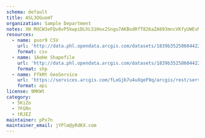 ```yaml
---
schema: default
title: ASL3OGuomT 
organization: Sample Department 
notes: XH MdCW3eFQv8vP5kwpiDLhLS1Hox2Sngu7AKBodRfT826aZA693mncVKfyUWExM1J7aBGIjV5byPz4Gq4iOJ9 psbrNCNzORult 
resources:
  - name: puor9 CSV
    url: 'http://data.phl.opendata.arcgis.com/datasets/1839b35258604422b0b520cbb668df0d_0.csv'
    format: csv
  - name: 1AoHe Shapefile
    url: 'http://data.phl.opendata.arcgis.com/datasets/1839b35258604422b0b520cbb668df0d_0.zip'
    format: shp
  - name: FfkMt GeoService
    url: 'https://services.arcgis.com/fLeGjb7u4uXqeF9q/arcgis/rest/services/Air_Monitoring_Stations/FeatureServer/0/query'
    format: api
license: 9MKWt 
category:
  - 5KiZo 
  - 7FGRn 
  - tRJEZ 
maintainer: pPx7n  
maintainer_email: jYPlm@yRdKX.com
---
```


